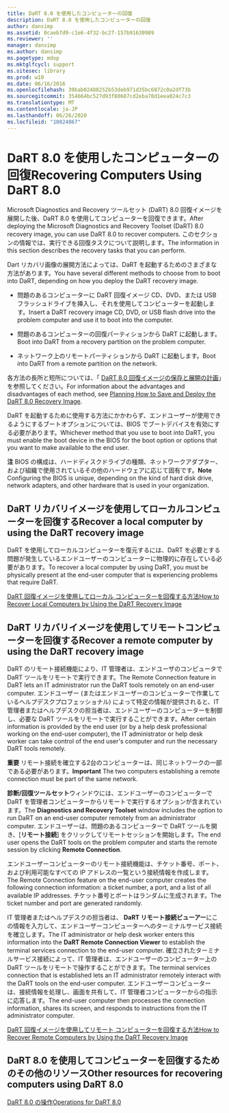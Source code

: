 ```yaml
---
title: DaRT 8.0 を使用したコンピューターの回復
description: DaRT 8.0 を使用したコンピューターの回復
author: dansimp
ms.assetid: 0caeb7d9-c1e6-4f32-bc27-157b91630989
ms.reviewer: ''
manager: dansimp
ms.author: dansimp
ms.pagetype: mdop
ms.mktglfcycl: support
ms.sitesec: library
ms.prod: w10
ms.date: 06/16/2016
ms.openlocfilehash: 39bab02488252b53deb971d35bc6872c0a2df73b
ms.sourcegitcommit: 354664bc527d93f80687cd2eba70d1eea024c7c3
ms.translationtype: MT
ms.contentlocale: ja-JP
ms.lasthandoff: 06/26/2020
ms.locfileid: "10824867"
---
```

# <span data-ttu-id="6d8c0-103">DaRT 8.0 を使用したコンピューターの回復</span><span class="sxs-lookup"><span data-stu-id="6d8c0-103">Recovering Computers Using DaRT 8.0</span></span>


<span data-ttu-id="6d8c0-104">Microsoft Diagnostics and Recovery ツールセット (DaRT) 8.0 回復イメージを展開した後、DaRT 8.0 を使用してコンピューターを回復できます。</span><span class="sxs-lookup"><span data-stu-id="6d8c0-104">After deploying the Microsoft Diagnostics and Recovery Toolset (DaRT) 8.0 recovery image, you can use DaRT 8.0 to recover computers.</span></span> <span data-ttu-id="6d8c0-105">このセクションの情報では、実行できる回復タスクについて説明します。</span><span class="sxs-lookup"><span data-stu-id="6d8c0-105">The information in this section describes the recovery tasks that you can perform.</span></span>

<span data-ttu-id="6d8c0-106">Dart リカバリ画像の展開方法によっては、DaRT を起動するためのさまざまな方法があります。</span><span class="sxs-lookup"><span data-stu-id="6d8c0-106">You have several different methods to choose from to boot into DaRT, depending on how you deploy the DaRT recovery image.</span></span>

-   <span data-ttu-id="6d8c0-107">問題のあるコンピューターに DaRT 回復イメージ CD、DVD、または USB フラッシュドライブを挿入し、それを使用してコンピューターを起動します。</span><span class="sxs-lookup"><span data-stu-id="6d8c0-107">Insert a DaRT recovery image CD, DVD, or USB flash drive into the problem computer and use it to boot into the computer.</span></span>

-   <span data-ttu-id="6d8c0-108">問題のあるコンピューターの回復パーティションから DaRT に起動します。</span><span class="sxs-lookup"><span data-stu-id="6d8c0-108">Boot into DaRT from a recovery partition on the problem computer.</span></span>

-   <span data-ttu-id="6d8c0-109">ネットワーク上のリモートパーティションから DaRT に起動します。</span><span class="sxs-lookup"><span data-stu-id="6d8c0-109">Boot into DaRT from a remote partition on the network.</span></span>

<span data-ttu-id="6d8c0-110">各方法の長所と短所については、「 [DaRT 8.0 回復イメージの保存と展開の計画](planning-how-to-save-and-deploy-the-dart-80-recovery-image-dart-8.md)」を参照してください。</span><span class="sxs-lookup"><span data-stu-id="6d8c0-110">For information about the advantages and disadvantages of each method, see [Planning How to Save and Deploy the DaRT 8.0 Recovery Image](planning-how-to-save-and-deploy-the-dart-80-recovery-image-dart-8.md).</span></span>

<span data-ttu-id="6d8c0-111">DaRT を起動するために使用する方法にかかわらず、エンドユーザーが使用できるようにするブートオプションについては、BIOS でブートデバイスを有効にする必要があります。</span><span class="sxs-lookup"><span data-stu-id="6d8c0-111">Whichever method that you use to boot into DaRT, you must enable the boot device in the BIOS for the boot option or options that you want to make available to the end user.</span></span>

<span data-ttu-id="6d8c0-112">**注** BIOS の構成は、ハードディスクドライブの種類、ネットワークアダプター、および組織で使用されているその他のハードウェアに応じて固有です。</span><span class="sxs-lookup"><span data-stu-id="6d8c0-112">**Note** Configuring the BIOS is unique, depending on the kind of hard disk drive, network adapters, and other hardware that is used in your organization.</span></span>

 

## <span data-ttu-id="6d8c0-113">DaRT リカバリイメージを使用してローカルコンピューターを回復する</span><span class="sxs-lookup"><span data-stu-id="6d8c0-113">Recover a local computer by using the DaRT recovery image</span></span>


<span data-ttu-id="6d8c0-114">DaRT を使用してローカルコンピューターを復元するには、DaRT を必要とする問題が発生しているエンドユーザーのコンピューターに物理的に存在している必要があります。</span><span class="sxs-lookup"><span data-stu-id="6d8c0-114">To recover a local computer by using DaRT, you must be physically present at the end-user computer that is experiencing problems that require DaRT.</span></span>

[<span data-ttu-id="6d8c0-115">DaRT 回復イメージを使用してローカル コンピューターを回復する方法</span><span class="sxs-lookup"><span data-stu-id="6d8c0-115">How to Recover Local Computers by Using the DaRT Recovery Image</span></span>](how-to-recover-local-computers-by-using-the-dart-recovery-image-dart-8.md)

## <span data-ttu-id="6d8c0-116">DaRT リカバリイメージを使用してリモートコンピューターを回復する</span><span class="sxs-lookup"><span data-stu-id="6d8c0-116">Recover a remote computer by using the DaRT recovery image</span></span>


<span data-ttu-id="6d8c0-117">DaRT のリモート接続機能により、IT 管理者は、エンドユーザのコンピュータで DaRT ツールをリモートで実行できます。</span><span class="sxs-lookup"><span data-stu-id="6d8c0-117">The Remote Connection feature in DaRT lets an IT administrator run the DaRT tools remotely on an end-user computer.</span></span> <span data-ttu-id="6d8c0-118">エンドユーザー (またはエンドユーザーのコンピューターで作業しているヘルプデスクプロフェッショナル) によって特定の情報が提供されると、IT 管理者またはヘルプデスクの担当者は、エンドユーザーのコンピューターを制御し、必要な DaRT ツールをリモートで実行することができます。</span><span class="sxs-lookup"><span data-stu-id="6d8c0-118">After certain information is provided by the end user (or by a help desk professional working on the end-user computer), the IT administrator or help desk worker can take control of the end user's computer and run the necessary DaRT tools remotely.</span></span>

<span data-ttu-id="6d8c0-119">**重要** リモート接続を確立する2台のコンピューターは、同じネットワークの一部である必要があります。</span><span class="sxs-lookup"><span data-stu-id="6d8c0-119">**Important** The two computers establishing a remote connection must be part of the same network.</span></span>

 

<span data-ttu-id="6d8c0-120">**診断/回復ツールセット**ウィンドウには、エンドユーザーのコンピューターで DaRT を管理者コンピューターからリモートで実行するオプションが含まれています。</span><span class="sxs-lookup"><span data-stu-id="6d8c0-120">The **Diagnostics and Recovery Toolset** window includes the option to run DaRT on an end-user computer remotely from an administrator computer.</span></span> <span data-ttu-id="6d8c0-121">エンドユーザーは、問題のあるコンピューターで DaRT ツールを開き、[**リモート接続**] をクリックしてリモートセッションを開始します。</span><span class="sxs-lookup"><span data-stu-id="6d8c0-121">The end user opens the DaRT tools on the problem computer and starts the remote session by clicking **Remote Connection**.</span></span>

<span data-ttu-id="6d8c0-122">エンドユーザーコンピューターのリモート接続機能は、チケット番号、ポート、および利用可能なすべての IP アドレスの一覧という接続情報を作成します。</span><span class="sxs-lookup"><span data-stu-id="6d8c0-122">The Remote Connection feature on the end-user computer creates the following connection information: a ticket number, a port, and a list of all available IP addresses.</span></span> <span data-ttu-id="6d8c0-123">チケット番号とポートはランダムに生成されます。</span><span class="sxs-lookup"><span data-stu-id="6d8c0-123">The ticket number and port are generated randomly.</span></span>

<span data-ttu-id="6d8c0-124">IT 管理者またはヘルプデスクの担当者は、 **DaRT リモート接続ビューアー**にこの情報を入力して、エンドユーザーコンピューターへのターミナルサービス接続を確立します。</span><span class="sxs-lookup"><span data-stu-id="6d8c0-124">The IT administrator or help desk worker enters this information into the **DaRT Remote Connection Viewer** to establish the terminal services connection to the end-user computer.</span></span> <span data-ttu-id="6d8c0-125">確立されたターミナルサービス接続によって、IT 管理者は、エンドユーザーのコンピューター上の DaRT ツールをリモートで操作することができます。</span><span class="sxs-lookup"><span data-stu-id="6d8c0-125">The terminal services connection that is established lets an IT administrator remotely interact with the DaRT tools on the end-user computer.</span></span> <span data-ttu-id="6d8c0-126">エンドユーザーコンピューターは、接続情報を処理し、画面を共有して、IT 管理者コンピューターからの指示に応答します。</span><span class="sxs-lookup"><span data-stu-id="6d8c0-126">The end-user computer then processes the connection information, shares its screen, and responds to instructions from the IT administrator computer.</span></span>

[<span data-ttu-id="6d8c0-127">DaRT 回復イメージを使用してリモート コンピューターを回復する方法</span><span class="sxs-lookup"><span data-stu-id="6d8c0-127">How to Recover Remote Computers by Using the DaRT Recovery Image</span></span>](how-to-recover-remote-computers-by-using-the-dart-recovery-image-dart-8.md)

## <span data-ttu-id="6d8c0-128">DaRT 8.0 を使用してコンピューターを回復するためのその他のリソース</span><span class="sxs-lookup"><span data-stu-id="6d8c0-128">Other resources for recovering computers using DaRT 8.0</span></span>


[<span data-ttu-id="6d8c0-129">DaRT 8.0 の操作</span><span class="sxs-lookup"><span data-stu-id="6d8c0-129">Operations for DaRT 8.0</span></span>](operations-for-dart-80-dart-8.md)

 

 





